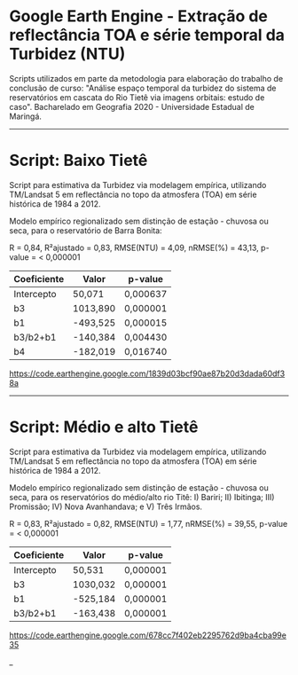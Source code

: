 # Google Earth Engine - Extração de reflectância TOA e série temporal da Turbidez (NTU)


Scripts utilizados em parte da metodologia para elaboração do trabalho de conclusão de curso: "Análise espaço temporal da turbidez do sistema de reservatórios em cascata do Rio Tietê via imagens orbitais: estudo de caso". 
Bacharelado em Geografia 2020 - Universidade Estadual de Maringá.



________________________________________________________________________________________________________________________________________
                                                            
# Script: Baixo Tietê

                                                            
Script para estimativa da Turbidez via modelagem empírica, utilizando TM/Landsat 5 em reflectância no topo da atmosfera (TOA) 
em série histórica de 1984 a 2012.

Modelo empírico regionalizado sem distinção de estação - chuvosa ou seca, para o reservatório de Barra Bonita:

R = 0,84,
R²ajustado = 0,83,
RMSE(NTU) = 4,09,
nRMSE(%) = 43,13,
p-value = < 0,000001


| Coeficiente   | Valor         | p-value      |
| ------------- | ------------- |------------- |
| Intercepto    |   50,071      | 0,000637     |
|b3             | 1013,890      | 0,000001     |
|b1             | -493,525      | 0,000015     |
|b3/b2+b1       | -140,384      | 0,004430     |
|b4             | -182,019      | 0,016740     |


 https://code.earthengine.google.com/1839d03bcf90ae87b20d3dada60df38a

________________________________________________________________________________________________________________________________________
         
# Script: Médio e alto Tietê
                                                            
Script para estimativa da Turbidez via modelagem empírica, utilizando TM/Landsat 5 em reflectância no topo da atmosfera (TOA) 
em série histórica de 1984 a 2012.

Modelo empírico regionalizado sem distinção de estação - chuvosa ou seca, para os reservatórios do médio/alto rio Titê:
I) Bariri; II) Ibitinga; III) Promissão; IV) Nova Avanhandava; e V) Três Irmãos.

R = 0,83,
R²ajustado = 0,82,
RMSE(NTU) = 1,77,
nRMSE(%) = 39,55,
p-value = < 0,000001


| Coeficiente   | Valor         | p-value      |
| ------------- | ------------- |------------- |
| Intercepto    |   50,531      | 0,000001     |
|b3             | 1030,032      | 0,000001     |
|b1             | -525,184      | 0,000001     |
|b3/b2+b1       | -163,438      | 0,000001     |


https://code.earthengine.google.com/678cc7f402eb2295762d9ba4cba99e35

_
